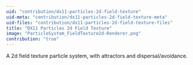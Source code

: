 ```yaml
---
uid: "contribution/dx11-particles-2d-field-texture"
uid-meta: "contribution/dx11-particles-2d-field-texture-meta"
uid-files: "contribution/dx11-particles-2d-field-texture-files"
title: "DX11 Particles 2d Field Texture"
image: "ParticleSystem_FieldTexture2d-Renderer.png"
contribution: "true"
---
```


A 2d field texture particle system, with attractors and dispersal/avoidance.